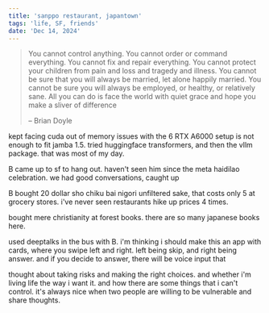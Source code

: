```yaml
---
title: 'sanppo restaurant, japantown'
tags: 'life, SF, friends'
date: 'Dec 14, 2024'
---
```


> You cannot control anything. You cannot order or command everything. You cannot fix and repair everything. You cannot protect your children from pain and loss and tragedy and illness. You cannot be sure that you will always be married, let alone happily married. You cannot be sure you will always be employed, or healthy, or relatively sane. All you can do is face the world with quiet grace and hope you make a sliver of difference
>
> – Brian Doyle

kept facing cuda out of memory issues with the 6 RTX A6000 setup is not enough to fit jamba 1.5. tried huggingface transformers, and then the vllm package. that was most of my day.

B came up to sf to hang out. haven't seen him since the meta haidilao celebration. we had good conversations, caught up

B bought 20 dollar sho chiku bai nigori unfiltered sake, that costs only 5 at grocery stores. i've never seen restaurants hike up prices 4 times.

bought mere christianity at forest books. there are so many japanese books here.

used deeptalks in the bus with B. i'm thinking i should make this an app with cards, where you swipe left and right. left being skip, and right being answer. and if you decide to answer, there will be voice input that

thought about taking risks and making the right choices. and whether i'm living life the way i want it. and how there are some things that i can't control. it's always nice when two people are willing to be vulnerable and share thoughts.
